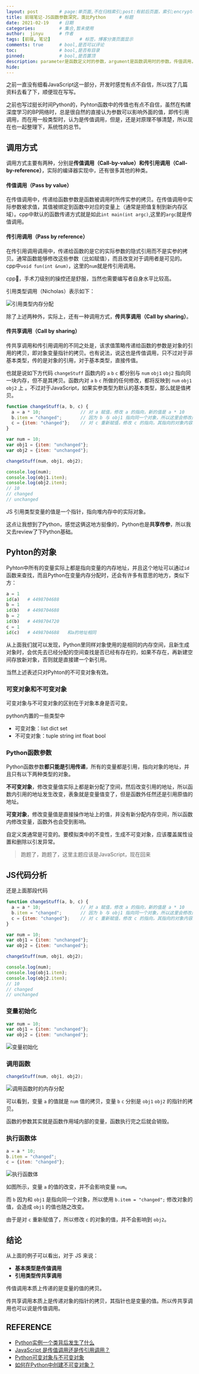 ```yaml
---
layout: post        # page:单页面,不在归档索引;post:有前后页面，索引;encrypted:放protected文件夹中的加密文档
title: 前端笔记-JS函数参数深究，类比Python     # 标题
date: 2021-02-19    # 日期
categories:         # 集合,暂未使用
author:  jinyu      # 作者
tags: [前端, 笔记]           # 标签，博客分类页面显示
comments: true      # bool,是否可以评论
toc:                # bool,是否有目录
pinned:             # bool,是否置顶
description: parameter是函数定义时的参数，argument是函数调用时的参数。传值调用，传引用调用。
hide: 
---
```


之前一直没有细看JavaScript这一部分，开发时感觉有点不自信，所以找了几篇资料去看了下，顺便现在写写。

之前也写过挺长时间Python的，Pyhton函数中的传值也有点不自信，虽然在构建深度学习的BP网络时，总是很自然的直接认为参数可以影响外面的值，即传引用调用，而在用一般类型时，认为是传值调用，但是，还是对原理不够清楚，所以现在也一起整理下，系统性的总节。

<!-- more -->

## 调用方式

调用方式主要有两种，分别是**传值调用（Call-by-value）**和**传引用调用（Call-by-reference）**，实际的编译器实现中，还有很多其他的种类。

#### 传值调用（Pass by value）

在传值调用中，传递给函数参数是函数被调用时所传实参的拷贝。在传值调用中实际参数被求值，其值被绑定到函数中对应的变量上（通常是把值复制到新内存区域）。cpp中默认的函数传递方式就是如此`int main(int argc)`,这里的`argc`就是传值调用。

#### 传引用调用（Pass by reference）

在传引用调用调用中，传递给函数的是它的实际参数的隐式引用而不是实参的拷贝。通常函数能够修改这些参数（比如赋值），而且改变对于调用者是可见的。cpp中`void fun(int &num)`，这里的`num`就是传引用调用。

cpp🐂，手术刀级别的操控还是舒服，当然也需要编写者自身水平比较高。

引用类型调用（Nicholas）表示如下：

![引用类型内存分配](https://i.loli.net/2021/02/19/TtGicokX6OunYPN.png)

除了上述两种外，实际上，还有一种调用方式，**传共享调用（Call by sharing）**。

####  传共享调用（Call by sharing）

传共享调用和传引用调用的不同之处是，该求值策略传递给函数的参数是对象的引用的拷贝，即对象变量指针的拷贝。也有说法，说这也是传值调用，只不过对于非基本类型，传的是对象的引用，对于基本类型，直接传值。

也就是说如下方代码 `changeStuff` 函数内的 `a` `b` `c` 都分别与 `num` `obj1` `obj2` 指向同一块内存，但不是其拷贝。函数内对 `a` `b` `c` 所做的任何修改，都将反映到 `num` `obj1` `obj2` 上 。不过对于JavaScript，如果实参类型为默认的基本类型，那么就是值拷贝。

```javascript
function changeStuff(a, b, c) {
  a = a * 10;               // 对 a 赋值，修改 a 的指向，新的值是 a * 10
  b.item = "changed";       // 因为 b 与 obj1 指向同一个对象，所以这里会修改原始对象 obj1.item 的内容
  c = {item: "changed"};    // 对 c 重新赋值，修改 c 的指向，其指向的对象内容是 {item: "changed"}
}

var num = 10;
var obj1 = {item: "unchanged"};
var obj2 = {item: "unchanged"};

changeStuff(num, obj1, obj2);

console.log(num);
console.log(obj1.item);    
console.log(obj2.item);
// 10
// changed
// unchanged
```

JS 引用类型变量的值是一个指针，指向堆内存中的实际对象。

这点让我想到了Python，感觉这俩这地方挺像的，Python也是**共享传参**，所以我又去review了下Python基础。

## Pyhton的对象

Pyhton中所有的变量实际上都是指向变量的内存地址，并且这个地址可以通过`id`函数来查找，而且Python在变量内存分配时，还会有许多有意思的地方，类似下方：

```python
a = 1
id(a)   # 4498704688
b = 1
id(b)   # 4498704688
b = 2
id(b)   # 4498704720
c = 1
id(c)   # 4498704688   和a的地址相同
```

从上面我们就可以发现，Python里同样对象使用的是相同的内存空间，且新生成对象时，会优先去已经分配的空间查找是否已经有存在的，如果不存在，再新建空间存放新对象，否则就是直接建一个新引用。

当然上述表述只对Pyhton的不可变对象有效。

### 可变对象和不可变对象

可变对象与不可变对象的区别在于对象本身是否可变。

python内置的一些类型中

- 可变对象：list dict set
- 不可变对象：tuple string int float bool

### Python函数参数

Python函数参数**都只能是引用传递**，所有的变量都是引用，指向对象的地址，并且只有以下两种类型的对象。

**不可变对象**，修改变量值实际上都是新分配了空间，然后改变引用的地址，所以函数内引用的地址发生改变，表象就是变量值变了，但是函数外任然还是引用原值的地址。

**可变对象**，修改变量值是直接操作地址上的值，并没有新分配内存空间，所以函数内修改变量，函数外也会受到影响。

自定义类通常是可变的。要模拟类中的不变性，生成不可变对象，应该覆盖属性设置和删除以引发异常。



> 跑题了，跑题了，这里主题应该是JavaScript，现在回来



## JS代码分析

还是上面那段代码

```javascript
function changeStuff(a, b, c) {
  a = a * 10;               // 对 a 赋值，修改 a 的指向，新的值是 a * 10
  b.item = "changed";       // 因为 b 与 obj1 指向同一个对象，所以这里会修改原始对象 obj1.item 的内容
  c = {item: "changed"};    // 对 c 重新赋值，修改 c 的指向，其指向的对象内容是 {item: "changed"}
}

var num = 10;
var obj1 = {item: "unchanged"};
var obj2 = {item: "unchanged"};

changeStuff(num, obj1, obj2);

console.log(num);
console.log(obj1.item);    
console.log(obj2.item);
// 10
// changed
// unchanged
```

### 变量初始化

```javascript
var num = 10;
var obj1 = {item: "unchanged"};
var obj2 = {item: "unchanged"};
```

![变量初始化](https://i.loli.net/2021/02/19/9b4rtpQGZ8U7SkR.png)

### 调用函数

```javascript
changeStuff(num, obj1, obj2);
```

![调用函数时的内存分配](https://i.loli.net/2021/02/19/35FSHtVZguDKikj.png)

可以看到，变量 `a` 的值就是 `num` 值的拷贝，变量 `b` `c` 分别是 `obj1` `obj2` 的指针的拷贝。

函数的参数其实就是函数作用域内部的变量，函数执行完之后就会销毁。

### 执行函数体

```JavaScript
a = a * 10;
b.item = "changed";
c = {item: "changed"};
```

![执行函数体](https://i.loli.net/2021/02/19/qj28Kl4k6DRfzhV.png)

如图所示，变量 `a` 的值的改变，并不会影响变量 `num`。

而 `b` 因为和 `obj1` 是指向同一个对象，所以使用 `b.item = "changed";` 修改对象的值，会造成 `obj1` 的值也随之改变。

由于是对 `c` 重新赋值了，所以修改 `c` 的对象的值，并不会影响到 `obj2`。

## 结论

从上面的例子可以看出，对于 JS 来说：

- **基本类型是传值调用**
- **引用类型传共享调用**

传值调用本质上传递的是变量的值的拷贝。

传共享调用本质上是传递对象的指针的拷贝，其指针也是变量的值。所以传共享调用也可以说是传值调用。

## REFERENCE

* [Python实例一个类背后发生了什么](https://segmentfault.com/a/1190000004420386)
* [JavaScript 是传值调用还是传引用调用？](https://github.com/nodejh/nodejh.github.io/issues/32)
* [Python可变对象与不可变对象](https://zhuanlan.zhihu.com/p/34395671)
* [如何在Python中创建不可变对象？](https://www.codenong.com/4828080/)

